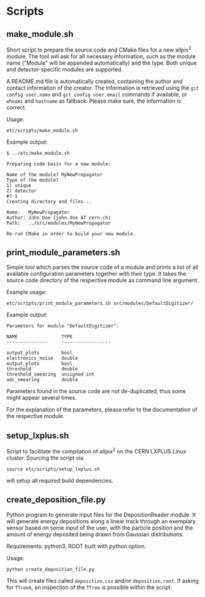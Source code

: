 # Scripts

## make_module.sh

Short script to prepare the source code and CMake files for a new allpix<sup>2</sup> module. 
The tool will ask for all necessary information, such as the module name ("Module" will be appended automatically) and the type.
Both unique and detector-specific modules are supported.

A README.md file is automatically created, containing the author and contact information of the creator. The information is retrieved using the `git config user.name` and `git config user.email` commands if available, or `whoami` and `hostname` as fallback.
Please make sure, the information is correct.

Usage:

```
etc/scripts/make_module.sh
```

Example output:

```
$ ../etc/make_module.sh 

Preparing code basis for a new module:

Name of the module? MyNewPropagator
Type of the module?
1) unique
2) detector
#? 1
Creating directory and files...

Name:   MyNewPropagator
Author: John Doe (john.doe AT cern.ch)
Path:   ../src/modules/MyNewPropagator

Re-run CMake in order to build your new module.

```


## print_module_parameters.sh

Simple tool which parses the source code of a module and prints a list of all available configuration parameters together with their type. It takes the source code directory of the respective module as command line argument.

Example usage:

```
etc/scripts/print_module_parameters.sh src/modules/DefaultDigitizer/
```

Example output:

```
Parameters for module "DefaultDigitizer":

NAME                TYPE
---------------     ------------------

output_plots        bool
electronics_noise   double
output_plots        bool
threshold           double
threshold_smearing  unsigned int
adc_smearing        double
```

Parameters found in the source code are not de-duplicated, thus some might appear several times.

For the explanation of the parameters, please refer to the documentation of the respective module.


## setup_lxplus.sh

Script to facilitate the compilation of allpix<sup>2</sup> on the CERN LXPLUS Linux cluster. Sourcing the script via

```
source etc/scripts/setup_lxplus.sh
```

will setup all required build dependencies.



## create_deposition_file.py

Python program to generate input files for the DepositionReader module. It will generate energy depositions along a linear track through an exemplary sensor based on some input of the user, with the particle position and the amount of energy deposited being drawn from Gaussian distributions.

Requirements: python3, ROOT built with python option.

Usage:
```
python create_deposition_file.py
```

This will create files called `deposition.csv` and/or `deposition.root`. If asking for `TTree`s, an inspection of the `TTree` is possible within the script. 
